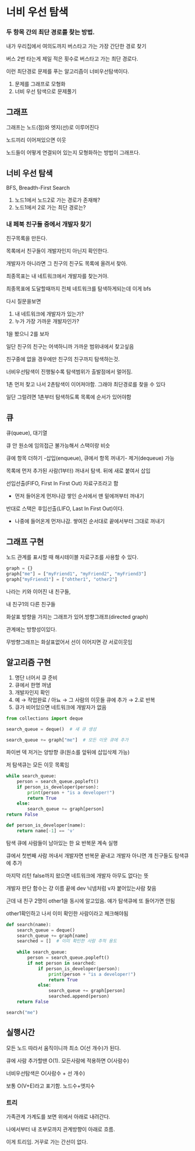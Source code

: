 # 너비 우선 탐색

### 두 항목 간의 최단 경로를 찾는 방법.

내가 우리집에서 여의도까지 버스타고 가는 가장 간단한 경로 찾기

버스 2번 타는게 제일 적은 횟수로 버스타고 가는 최단 경로다. 

이런 최단경로 문제를 푸는 알고리즘이 너비우선탐색이다.

1. 문제를 그래프로 모형화
2. 너비 우선 탐색으로 문제풀기

## 그래프

그래프는 노드(점)와 엣지(선)로 이루어진다

노드끼리 이어져있으면 이웃

노드들이 어떻게 연결되어 있는지 모형화하는 방법이 그래프다.

## 너비 우선 탐색

BFS, Breadth-First Search

1. 노드1에서 노드2로 가는 경로가 존재해?
2. 노드1에서 2로 가는 최단 경로는?

### 내 페북 친구들 중에서 개발자 찾기

친구목록을 만든다.

목록에서 친구들이 개발자인지 아닌지 확인한다.

개발자가 아니라면 그 친구의 친구도 목록에 올려서 찾아.

최종목표는 내 네트워크에서 개발자를 찾는거야.

최종목표에 도달할때까지 전체 네트워크를 탐색하게되는데 이게 bfs

다시 질문을보면

1. 내 네트워크에 개발자가 있는가?
2. 누가 가장 가까운 개발자인가?

1을 봤으니 2를 보자

일단 친구의 친구는 어색하니까 가까운 범위내에서 찾고싶음

친구중에 없을 경우에만 친구의 친구까지 탐색하는것.

너비우선탐색이 진행될수록 탐색범위가 출발점에서 멀어짐.

1촌 먼저 찾고 나서 2촌탐색이 이어져야함. 그래야 최단경로를 찾을 수 있다

일단 그럴려면 1촌부터 탐색하도록 목록에 순서가 있어야함

## 큐

큐(queue), 대기열

큐 안 원소에 임의접근 불가능해서 스택이랑 비슷

큐에 항목 더하기 -삽입(enqueue), 큐에서 항목 꺼내기- 제거(dequeue) 가능

목록에 먼저 추가된 사람(1부터) 꺼내서 탐색. 뒤에 새로 붙여서 삽입

선입선출(FIFO, First In First Out) 자료구조라고 함

- 먼저 들어온게 먼저나감 쌓인 순서에서 맨 밑에꺼부터 꺼내기

반대로 스택은 후입선출(LIFO, Last In First Out)이다. 

- 나중에 들어온게 먼저나감. 쌓여진 순서대로 끝에서부터 그대로 꺼내기

## 그래프 구현

노드 관계를 표시할 때 해시테이블 자료구조를 사용할 수 있다.

```python
graph = {}
graph["me"] = ["myFriend1", "myFriend2", "myFriend3"]
graph["myFriend1"] = ["ohther1", "other2"]
```

나라는 키와 이어진 내 친구들,

내 친구1의 다른 친구들

 화살표 방향을 가지는 그래프가 있어.방향그래프(directed graph) 

관계에는 방향성이있다.

무방향그래프는 화살표없어서 선이 이어지면 걍 서로이웃임

## 알고리즘 구현

1. 명단 너어서 큐 준비
2. 큐에서 한명 꺼냄
3. 개발자인지 확인
4. 예 → 작업완료 / 아뇨 → 그 사람의 이웃들 큐에 추가 → 2.로 반복
5. 큐가 비어있으면 네트워크에 개발자가 없음

```python
from collections import deque

search_queue = deque()  # 새 큐 생성

search_queue += graph["me"]  # 모든 이웃 큐에 추가
```

파이썬 덱 저거는 양방향 큐(원소를 앞뒤에 삽입삭제 가능)

저 탐색큐는 모든 이웃 목록임

```python
while search_queue:
	person = search_queue.popleft()
	if person_is_developer(person):
		print(person + "is a developer!")
		return True
	else:
		search_queue += graph[person]
return False

def person_is_developer(name):
	return name[-1] == 'v'
```

탐색 큐에 사람들이 남아있는 한 요 반복문 계속 실행

큐에서 첫번째 사람 꺼내서 개발자면 반복문 끝내고  개발자 아니면 걔 친구들도 탐색큐에 추가

마지막 리턴 false까지 왔으면 네트워크에 개발자 아무도 없다는 뜻

개발자 판단 함수는 걍 이름 끝에 dev 닉넴처럼 v자 붙어있는사람 찾음

근데 내 친구 2명이 other1을 동시에 알고있음. 얘가 탐색큐에 또 들어가면 안됨

other1확인하고 나서 이미 확인한 사람이라고 체크해야됨

```python
def search(name):
	search_queue = deque()
	search_queue += graph[name]
	searched = []  # 이미 확인한 사람 추적 용도
	
	while search_queue:
		person = search_queue.popleft()
		if not person in searched:
			if person_is_developer(person):
				print(person + "is a developer!")
				return True
			else:
				search_queue += graph[person]
				searched.append(person)
	return False

search("me")
```

## 실행시간

모든 노드 따라서 움직이니까 최소 O(선 개수)가 된다.

큐에 사람 추가할땐 O(1). 모든사람에 적용하면 O(사람수)

너비우선탐색은 O(사람수 + 선 개수)

보통 O(V+E)라고 표기함. 노드수+엣지수

### 트리

가족관계 가계도를 보면 위에서 아래로 내려간다. 

나에서부터 내 조부모까지 관계방향이 아래로 흐름. 

이게 트리임. 거꾸로 가는 간선이 없다.
